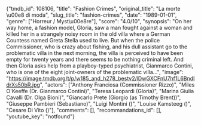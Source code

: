 {"tmdb_id": 108106, "title": "Fashion Crimes", "original_title": "La morte \u00e8 di moda", "slug_title": "fashion-crimes", "date": "1989-01-01", "genre": ["Horreur / Myst\u00e8re"], "score": "4.0/10", "synopsis": "On her way home, a fashion model, Gloria, saw a man fought against a woman and killed her in a strangely noisy room in the old villa where a German Countess named Greta Stella used to live. But when the police Commissioner, who is crazy about fishing, and his dull assistant go to the problematic villa in the next morning, the villa is perceived to have been empty for twenty years and there seems to be nothing criminal left. And then Gloria asks help from a playboy-typed psychiatrist, Gianmarco Contini, who is one of the eight joint-owners of the problematic villa...", "image": "https://image.tmdb.org/t/p/w185_and_h278_bestv2/lDwGXCFnU7hf1L6BndIdrXs50bR.jpg", "actors": ["Anthony Franciosa (Commissioner Rizzo)", "Miles O'Keeffe (Dr. Gianmarco Contini)", "Teresa Leopardi (Gloria)", "Marina Giulia Cavalli (Dr. Olga Bioni)", "Giancarlo Prete (Giorgio (as Timothy Brent))", "Giuseppe Pambieri (Sebastiano)", "Luigi Montini ()", "Louise Kamsteeg ()", "Cesare Di Vito ()"], "comments": [], "recommandations_id": [], "youtube_key": "notfound"}